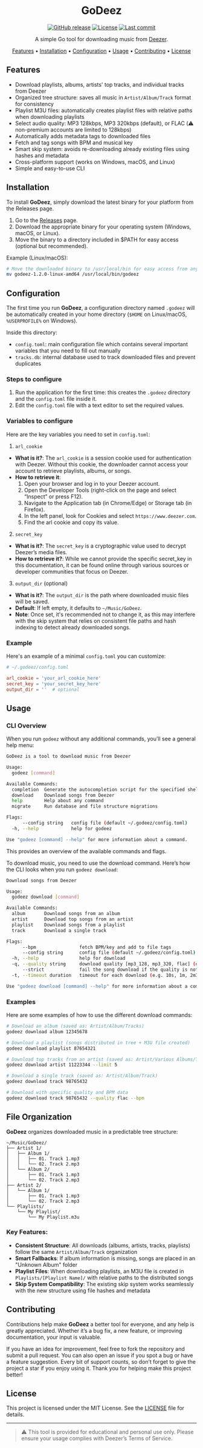 <div align="center">
  
# GoDeez

[![GitHub release](https://img.shields.io/github/v/release/mathismqn/godeez)](https://github.com/mathismqn/godeez/releases)
[![License](https://img.shields.io/github/license/mathismqn/godeez)](https://github.com/mathismqn/godeez/blob/main/LICENSE)
[![Last commit](https://img.shields.io/github/last-commit/mathismqn/godeez)](https://github.com/mathismqn/godeez/commits/main)

A simple Go tool for downloading music from [Deezer](https://www.deezer.com).

[Features](#features) •
[Installation](#installation) •
[Configuration](#configuration) •
[Usage](#usage) •
[Contributing](#contributing) •
[License](#license)

</div>

## Features

* Download playlists, albums, artists' top tracks, and individual tracks from Deezer
* Organized tree structure: saves all music in `Artist/Album/Track` format for consistency
* Playlist M3U files: automatically creates playlist files with relative paths when downloading playlists
* Select audio quality: MP3 128kbps, MP3 320kbps (default), or FLAC (⚠️ non-premium accounts are limited to 128kbps)
* Automatically adds metadata tags to downloaded files
* Fetch and tag songs with BPM and musical key
* Smart skip system: avoids re-downloading already existing files using hashes and metadata
* Cross-platform support (works on Windows, macOS, and Linux)
* Simple and easy-to-use CLI

## Installation

To install **GoDeez**, simply download the latest binary for your platform from the Releases page.

1. Go to the [Releases](https://github.com/mathismqn/godeez/releases) page.
2. Download the appropriate binary for your operating system (Windows, macOS, or Linux).
3. Move the binary to a directory included in $PATH for easy access (optional but recommended).

Example (Linux/macOS):
```bash
# Move the downloaded binary to /usr/local/bin for easy access from anywhere
mv godeez-1.2.0-linux-amd64 /usr/local/bin/godeez
```

## Configuration

The first time you run **GoDeez**, a configuration directory named `.godeez` will be automatically created in your home directory (`$HOME` on Linux/macOS, `%USERPROFILE%` on Windows).

Inside this directory:
- `config.toml`: main configuration file which contains several important variables that you need to fill out manually
- `tracks.db`: internal database used to track downloaded files and prevent duplicates

### Steps to configure

1. Run the application for the first time: this creates the `.godeez` directory and the `config.toml` file inside it.
2. Edit the `config.toml` file with a text editor to set the required values.

### Variables to configure

Here are the key variables you need to set in `config.toml`:

1. `arl_cookie`
* **What is it?**: The `arl_cookie` is a session cookie used for authentication with Deezer. Without this cookie, the downloader cannot access your account to retrieve playlists, albums, or songs.
* **How to retrieve it**:
	1.	Open your browser and log in to your Deezer account.
	2.	Open the Developer Tools (right-click on the page and select “Inspect” or press F12).
	3.	Navigate to the Application tab (in Chrome/Edge) or Storage tab (in Firefox).
	4.	In the left panel, look for Cookies and select `https://www.deezer.com`.
	5.	Find the arl cookie and copy its value.

2. `secret_key`
* **What is it?**: The `secret_key` is a cryptographic value used to decrypt Deezer’s media files.
* **How to retrieve it?**: While we cannot provide the specific secret_key in this documentation, it can be found online through various sources or developer communities that focus on Deezer.

3. `output_dir` (optional)
* **What is it?**: The `output_dir` is the path where downloaded music files will be saved.
* **Default**: If left empty, it defaults to `~/Music/GoDeez`.
* **Note**: Once set, it's recommended not to change it, as this may interfere with the skip system that relies on consistent file paths and hash indexing to detect already downloaded songs.

### Example

Here's an example of a minimal `config.toml` you can customize:
```toml
# ~/.godeez/config.toml

arl_cookie = 'your_arl_cookie_here'
secret_key = 'your_secret_key_here'
output_dir = ''  # optional
```

## Usage

### CLI Overview

When you run `godeez` without any additional commands, you’ll see a general help menu:
```bash
GoDeez is a tool to download music from Deezer

Usage:
  godeez [command]

Available Commands:
  completion  Generate the autocompletion script for the specified shell
  download    Download songs from Deezer
  help        Help about any command
  migrate     Run database and file structure migrations

Flags:
      --config string   config file (default ~/.godeez/config.toml)
  -h, --help            help for godeez

Use "godeez [command] --help" for more information about a command.
```
This provides an overview of the available commands and flags.

To download music, you need to use the download command. Here’s how the CLI looks when you run `godeez download`:
```bash
Download songs from Deezer

Usage:
  godeez download [command]

Available Commands:
  album       Download songs from an album
  artist      Download top songs from an artist
  playlist    Download songs from a playlist
  track       Download a single track

Flags:
      --bpm                fetch BPM/key and add to file tags
      --config string      config file (default ~/.godeez/config.toml)
  -h, --help               help for download
  -q, --quality string     download quality [mp3_128, mp3_320, flac] (default "mp3_320")
      --strict             fail the song download if the quality is not available
  -t, --timeout duration   timeout for each download (e.g. 10s, 1m, 2m30s) (default 2m0s)

Use "godeez download [command] --help" for more information about a command.
```

### Examples

Here are some examples of how to use the different download commands:

```bash
# Download an album (saved as: Artist/Album/Tracks)
godeez download album 12345678

# Download a playlist (songs distributed in tree + M3U file created)
godeez download playlist 87654321

# Download top tracks from an artist (saved as: Artist/Various Albums/Tracks)
godeez download artist 11223344 --limit 5

# Download a single track (saved as: Artist/Album/Track)
godeez download track 98765432

# Download with specific quality and BPM data
godeez download track 98765432 --quality flac --bpm
```

## File Organization

**GoDeez** organizes downloaded music in a predictable tree structure:

```
~/Music/GoDeez/
├── Artist 1/
│   ├── Album 1/
│   │   ├── 01. Track 1.mp3
│   │   └── 02. Track 2.mp3
│   └── Album 2/
│       ├── 01. Track 1.mp3
│       └── 02. Track 2.mp3
├── Artist 2/
│   └── Album 1/
│       ├── 01. Track 1.mp3
│       └── 02. Track 2.mp3
└── Playlists/
    └── My Playlist/
        └── My Playlist.m3u
```

### Key Features:
- **Consistent Structure**: All downloads (albums, artists, tracks, playlists) follow the same `Artist/Album/Track` organization
- **Smart Fallbacks**: If album information is missing, songs are placed in an "Unknown Album" folder
- **Playlist Files**: When downloading playlists, an M3U file is created in `Playlists/[Playlist Name]/` with relative paths to the distributed songs
- **Skip System Compatibility**: The existing skip system works seamlessly with the new structure using file hashes and metadata

## Contributing

Contributions help make **GoDeez** a better tool for everyone, and any help is greatly appreciated.
Whether it’s a bug fix, a new feature, or improving documentation, your input is valuable.

If you have an idea for improvement, feel free to fork the repository and submit a pull request. You can also open an issue if you spot a bug or have a feature suggestion.
Every bit of support counts, so don’t forget to give the project a star if you enjoy using it. Thank you for helping make this project better!

## License

This project is licensed under the MIT License. See the [LICENSE](https://github.com/mathismqn/godeez/blob/main/LICENSE) file for details.

---

> ⚠️ This tool is provided for educational and personal use only. Please ensure your usage complies with Deezer’s Terms of Service.